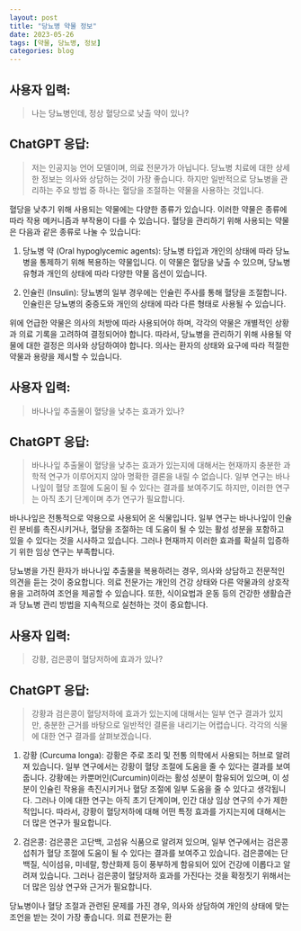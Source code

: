 ```yaml
---
layout: post
title: "당뇨병 약물 정보"
date: 2023-05-26
tags: [약물, 당뇨병, 정보]
categories: blog
---
```


## 사용자 입력:
> 나는 당뇨병인데, 정상 혈당으로 낮출 약이 있나?

## ChatGPT 응답:
> 저는 인공지능 언어 모델이며, 의료 전문가가 아닙니다. 당뇨병 치료에 대한 상세한 정보는 의사와 상담하는 것이 가장 좋습니다. 하지만 일반적으로 당뇨병을 관리하는 주요 방법 중 하나는 혈당을 조절하는 약물을 사용하는 것입니다.

혈당을 낮추기 위해 사용되는 약물에는 다양한 종류가 있습니다. 이러한 약물은 종류에 따라 작용 메커니즘과 부작용이 다를 수 있습니다. 혈당을 관리하기 위해 사용되는 약물은 다음과 같은 종류로 나눌 수 있습니다:

1. 당뇨병 약 (Oral hypoglycemic agents): 당뇨병 타입과 개인의 상태에 따라 당뇨병을 통제하기 위해 복용하는 약물입니다. 이 약물은 혈당을 낮출 수 있으며, 당뇨병 유형과 개인의 상태에 따라 다양한 약물 옵션이 있습니다.

2. 인슐린 (Insulin): 당뇨병의 일부 경우에는 인슐린 주사를 통해 혈당을 조절합니다. 인슐린은 당뇨병의 중증도와 개인의 상태에 따라 다른 형태로 사용될 수 있습니다.

위에 언급한 약물은 의사의 처방에 따라 사용되어야 하며, 각각의 약물은 개별적인 상황과 의료 기록을 고려하여 결정되어야 합니다. 따라서, 당뇨병을 관리하기 위해 사용될 약물에 대한 결정은 의사와 상담하여야 합니다. 의사는 환자의 상태와 요구에 따라 적절한 약물과 용량을 제시할 수 있습니다.

## 사용자 입력:
> 바나나잎 추출물이 혈당을 낮추는 효과가 있나?

## ChatGPT 응답:
> 바나나잎 추출물이 혈당을 낮추는 효과가 있는지에 대해서는 현재까지 충분한 과학적 연구가 이루어지지 않아 명확한 결론을 내릴 수 없습니다. 일부 연구는 바나나잎이 혈당 조절에 도움이 될 수 있다는 결과를 보여주기도 하지만, 이러한 연구는 아직 초기 단계이며 추가 연구가 필요합니다.

바나나잎은 전통적으로 약용으로 사용되어 온 식물입니다. 일부 연구는 바나나잎이 인슐린 분비를 촉진시키거나, 혈당을 조절하는 데 도움이 될 수 있는 활성 성분을 포함하고 있을 수 있다는 것을 시사하고 있습니다. 그러나 현재까지 이러한 효과를 확실히 입증하기 위한 임상 연구는 부족합니다.

당뇨병을 가진 환자가 바나나잎 추출물을 복용하려는 경우, 의사와 상담하고 전문적인 의견을 듣는 것이 중요합니다. 의료 전문가는 개인의 건강 상태와 다른 약물과의 상호작용을 고려하여 조언을 제공할 수 있습니다. 또한, 식이요법과 운동 등의 건강한 생활습관과 당뇨병 관리 방법을 지속적으로 실천하는 것이 중요합니다.

## 사용자 입력:
> 강황, 검은콩이 혈당저하에 효과가 있나?

## ChatGPT 응답:
> 강황과 검은콩이 혈당저하에 효과가 있는지에 대해서는 일부 연구 결과가 있지만, 충분한 근거를 바탕으로 일반적인 결론을 내리기는 어렵습니다. 각각의 식물에 대한 연구 결과를 살펴보겠습니다.

1. 강황 (Curcuma longa): 강황은 주로 조리 및 전통 의학에서 사용되는 허브로 알려져 있습니다. 일부 연구에서는 강황이 혈당 조절에 도움을 줄 수 있다는 결과를 보여줍니다. 강황에는 카뿐머인(Curcumin)이라는 활성 성분이 함유되어 있으며, 이 성분이 인슐린 작용을 촉진시키거나 혈당 조절에 일부 도움을 줄 수 있다고 생각됩니다. 그러나 이에 대한 연구는 아직 초기 단계이며, 인간 대상 임상 연구의 수가 제한적입니다. 따라서, 강황이 혈당저하에 대해 어떤 특정 효과를 가지는지에 대해서는 더 많은 연구가 필요합니다.

2. 검은콩: 검은콩은 고단백, 고섬유 식품으로 알려져 있으며, 일부 연구에서는 검은콩 섭취가 혈당 조절에 도움이 될 수 있다는 결과를 보여주고 있습니다. 검은콩에는 단백질, 식이섬유, 미네랄, 항산화제 등이 풍부하게 함유되어 있어 건강에 이롭다고 알려져 있습니다. 그러나 검은콩이 혈당저하 효과를 가진다는 것을 확정짓기 위해서는 더 많은 임상 연구와 근거가 필요합니다.

당뇨병이나 혈당 조절과 관련된 문제를 가진 경우, 의사와 상담하여 개인의 상태에 맞는 조언을 받는 것이 가장 좋습니다. 의료 전문가는 환

